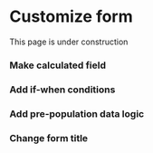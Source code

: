 # Customize form

This page is under construction

### Make calculated field

### Add if-when conditions

### Add pre-population data logic

### Change form title

